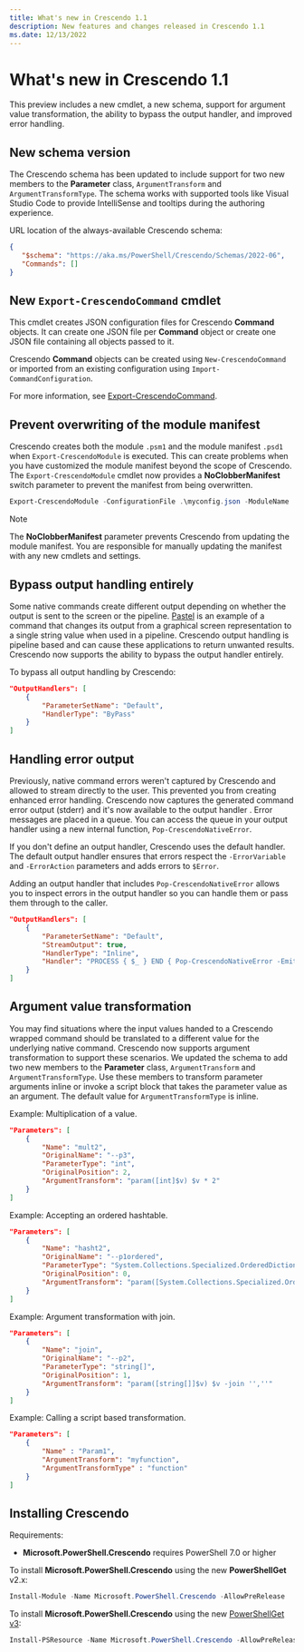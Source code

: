```yaml
---
title: What's new in Crescendo 1.1
description: New features and changes released in Crescendo 1.1
ms.date: 12/13/2022
---
```

# What's new in Crescendo 1.1

This preview includes a new cmdlet, a new schema, support for argument value transformation, the
ability to bypass the output handler, and improved error handling.

## New schema version

The Crescendo schema has been updated to include support for two new members to the **Parameter**
class, `ArgumentTransform` and `ArgumentTransformType`. The schema works with supported tools like
Visual Studio Code to provide IntelliSense and tooltips during the authoring experience.

URL location of the always-available Crescendo schema:

```json
{
   "$schema": "https://aka.ms/PowerShell/Crescendo/Schemas/2022-06",
   "Commands": []
}
```

## New `Export-CrescendoCommand` cmdlet

This cmdlet creates JSON configuration files for Crescendo **Command** objects. It can create one
JSON file per **Command** object or create one JSON file containing all objects passed to it.

Crescendo **Command** objects can be created using `New-CrescendoCommand` or imported from an
existing configuration using `Import-CommandConfiguration`.

For more information, see [Export-CrescendoCommand][01].

## Prevent overwriting of the module manifest

Crescendo creates both the module `.psm1` and the module manifest `.psd1` when
`Export-CrescendoModule` is executed. This can create problems when you have customized the module
manifest beyond the scope of Crescendo. The `Export-CrescendoModule` cmdlet now provides a
**NoClobberManifest** switch parameter to prevent the manifest from being overwritten.

```powershell
Export-CrescendoModule -ConfigurationFile .\myconfig.json -ModuleName .\Mymodule -NoClobberManifest
```

> [!NOTE]
> The **NoClobberManifest** parameter prevents Crescendo from updating the module manifest. You are
> responsible for manually updating the manifest with any new cmdlets and settings.

## Bypass output handling entirely

Some native commands create different output depending on whether the output is sent to the screen
or the pipeline. [Pastel][02] is an example of a command that changes its output from a graphical
screen representation to a single string value when used in a pipeline. Crescendo output handling is
pipeline based and can cause these applications to return unwanted results. Crescendo now supports
the ability to bypass the output handler entirely.

To bypass all output handling by Crescendo:

```json
"OutputHandlers": [
    {
        "ParameterSetName": "Default",
        "HandlerType": "ByPass"
    }
]
```

## Handling error output

Previously, native command errors weren't captured by Crescendo and allowed to stream directly to
the user. This prevented you from creating enhanced error handling. Crescendo now captures the
generated command error output (stderr) and it's now available to the output handler . Error messages
are placed in a queue. You can access the queue in your output handler using a new internal
function, `Pop-CrescendoNativeError`.

If you don't define an output handler, Crescendo uses the default handler. The default output
handler ensures that errors respect the `-ErrorVariable` and `-ErrorAction` parameters and adds
errors to `$Error`.

Adding an output handler that includes `Pop-CrescendoNativeError` allows you to inspect errors in
the output handler so you can handle them or pass them through to the caller.

```json
"OutputHandlers": [
    {
        "ParameterSetName": "Default",
        "StreamOutput": true,
        "HandlerType": "Inline",
        "Handler": "PROCESS { $_ } END { Pop-CrescendoNativeError -EmitAsError }"
    }
]
```

## Argument value transformation

You may find situations where the input values handed to a Crescendo wrapped command should be
translated to a different value for the underlying native command. Crescendo now supports argument
transformation to support these scenarios. We updated the schema to add two new members to the
**Parameter** class, `ArgumentTransform` and `ArgumentTransformType`. Use these members to transform
parameter arguments inline or invoke a script block that takes the parameter value as an argument.
The default value for `ArgumentTransformType` is inline.

Example: Multiplication of a value.

```json
"Parameters": [
    {
        "Name": "mult2",
        "OriginalName": "--p3",
        "ParameterType": "int",
        "OriginalPosition": 2,
        "ArgumentTransform": "param([int]$v) $v * 2"
    }
]
```

Example: Accepting an ordered hashtable.

```json
"Parameters": [
    {
        "Name": "hasht2",
        "OriginalName": "--p1ordered",
        "ParameterType": "System.Collections.Specialized.OrderedDictionary",
        "OriginalPosition": 0,
        "ArgumentTransform": "param([System.Collections.Specialized.OrderedDictionary]$v) $v.Keys.ForEach({''{0}={1}'' -f $_,$v[$_]}) -join '',''"
    }
]
```

Example: Argument transformation with join.

```json
"Parameters": [
    {
        "Name": "join",
        "OriginalName": "--p2",
        "ParameterType": "string[]",
        "OriginalPosition": 1,
        "ArgumentTransform": "param([string[]]$v) $v -join '',''"
    }
]
```

Example: Calling a script based transformation.

```json
"Parameters": [
    {
        "Name" : "Param1",
        "ArgumentTransform": "myfunction",
        "ArgumentTransformType" : "function"
    }
]
```

## Installing Crescendo

Requirements:

- **Microsoft.PowerShell.Crescendo** requires PowerShell 7.0 or higher

To install **Microsoft.PowerShell.Crescendo** using the new **PowerShellGet** v2.x:

```powershell
Install-Module -Name Microsoft.PowerShell.Crescendo -AllowPreRelease
```

To install **Microsoft.PowerShell.Crescendo** using the new [PowerShellGet v3][03]:

```powershell
Install-PSResource -Name Microsoft.PowerShell.Crescendo -AllowPreRelease
```

<!-- link references -->
[01]: /powershell/module/microsoft.powershell.crescendo/export-crescendocommand
[02]: https://github.com/sharkdp/pastel
[03]: https://www.powershellgallery.com/packages/PowerShellGet/3.0.17-beta
